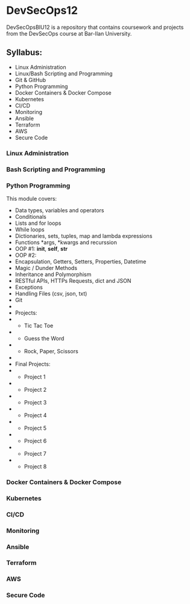 # DevSecOps12

DevSecOpsBIU12 is a repository that contains coursework and projects from the DevSecOps course at Bar-Ilan University.

## Syllabus:
* Linux Administration
* Linux/Bash Scripting and Programming
* Git & GitHub
* Python Programming
* Docker Containers & Docker Compose
* Kubernetes
* CI/CD
* Monitoring
* Ansible
* Terraform
* AWS
* Secure Code

### Linux Administration

### Bash Scripting and Programming

### Python Programming
This module covers:
* Data types, variables and operators
* Conditionals
* Lists and for loops
* While loops
* Dictionaries, sets, tuples, map and lambda expressions
* Functions *args, *kwargs and recurssion
* OOP #1: __init__, __self__, __str__
* OOP #2: 
* Encapsulation, Getters, Setters, Properties, Datetime
* Magic / Dunder Methods
* Inheritance and Polymorphism
* RESTful APIs, HTTPs Requests, dict and JSON
* Exceptions
* Handling Files (csv, json, txt)
* Git
* 
* Projects:
* * Tic Tac Toe
* * Guess the Word
* * Rock, Paper, Scissors
* 
* Final Projects:
* * Project 1
* * Project 2
* * Project 3
* * Project 4
* * Project 5
* * Project 6
* * Project 7
* * Project 8

### Docker Containers & Docker Compose

### Kubernetes

### CI/CD

### Monitoring

### Ansible

### Terraform

### AWS

### Secure Code